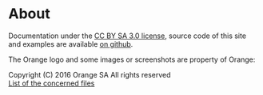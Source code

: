 # About    
<script>$(document).ready(function () {
    setBreadcrumb([{"label":"About"}]);
});</script>

Documentation under the [CC BY SA 3.0 license](https://github.com/Orange-OpenSource/a11y-guidelines/blob/master/LICENSE), source code of this site and examples are available [on github](https://github.com/Orange-OpenSource/a11y-guidelines).  

The Orange logo and some images or screenshots are property of Orange:

Copyright (C) 2016 Orange SA All rights reserved  
[List of the concerned files](/NOTICE.txt)

&nbsp;
<!--  This file is part of a11y-guidelines | Our vision of mobile & web accessibility guidelines and best practices, with valid/invalid examples.
 Copyright (C) 2016  Orange SA
 See the Creative Commons Legal Code Attribution-ShareAlike 3.0 Unported License for more details (LICENSE file). -->
